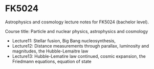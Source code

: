 # FK5024
Astrophysics and cosmology lecture notes for FK5024 (bachelor level). 

Course title: Particle and nuclear physics, astrophysics and cosmology

* Lecture11: Stellar fusion, Big Bang nucleosynthesis, 
* Lecture12: Distance measurements through parallax, luminosity and magnitudes, the Hubble-Lemaitre law
* Lecture13: Hubble-Lematire law continued, cosmic expansion, the Friedmann equations, equation of state

